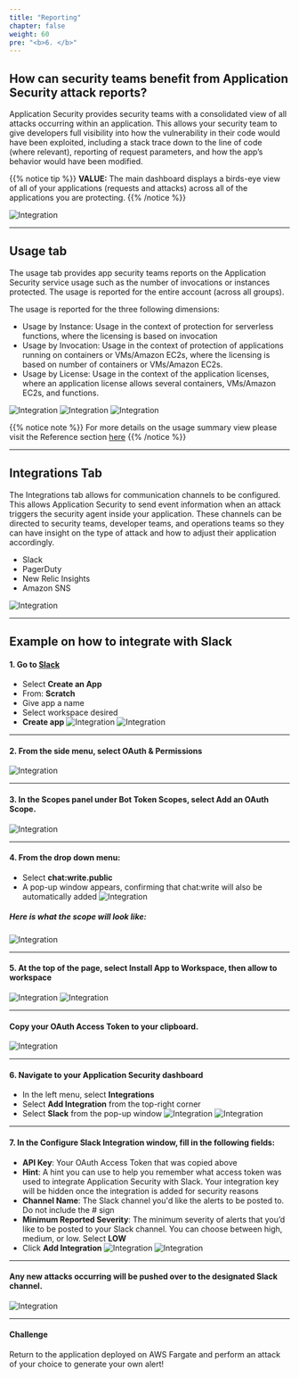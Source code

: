 ```yaml
---
title: "Reporting"
chapter: false
weight: 60
pre: "<b>6. </b>"
---
```


## How can security teams benefit from Application Security attack reports?

Application Security provides security teams with a consolidated view of all attacks occurring within an application. This allows your security team to give developers full visibility into how the vulnerability in their code would have been exploited, including a stack trace down to the line of code (where relevant), reporting of request parameters, and how the app’s behavior would have been modified.

{{% notice tip %}}
**VALUE:** The main dashboard displays a birds-eye view of all of your applications (requests and attacks) across all of the applications you are protecting.
{{% /notice %}}

![Integration](/images/dashboard_visibility.png)

----

## Usage tab

The usage tab provides app security teams reports on the Application Security service usage such as the number of invocations or instances protected. The usage is reported for the entire account (across all groups).

The usage is reported for the three following dimensions:

- Usage by Instance: Usage in the context of protection for serverless functions, where the licensing is based on invocation
- Usage by Invocation: Usage in the context of protection of applications running on containers or VMs/Amazon EC2s, where the licensing is based on number of containers or VMs/Amazon EC2s.
- Usage by License: Usage in the context of the application licenses, where an application license allows several containers, VMs/Amazon EC2s, and functions.


![Integration](/images/usage.png)
![Integration](/images/usage2.png)
![Integration](/images/usage3.png)

{{% notice note %}}
For more details on the usage summary view please visit the Reference section [here](https://cloudone.trendmicro.com/docs/application-security/usage/)
{{% /notice %}}

----

## Integrations Tab
The Integrations tab allows for communication channels to be configured. This allows Application Security to send event information when an attack triggers the security agent inside your application. These channels can be directed to security teams, developer teams, and operations teams so they can have insight on the type of attack and how to adjust their application accordingly.

- Slack
- PagerDuty
- New Relic Insights
- Amazon SNS

![Integration](/images/integrations.png)

---

## Example on how to integrate with Slack

#### 1. Go to [Slack](https://api.slack.com/apps)
- Select **Create an App**
- From: **Scratch**
- Give app a name
- Select workspace desired
- **Create app**
![Integration](/images/slack1.png)
![Integration](/images/slack2.png)

---

#### 2. From the side menu, select **OAuth & Permissions**
![Integration](/images/slack3.png)

---

#### 3. In the Scopes panel under Bot Token Scopes, select Add an OAuth Scope.
![Integration](/images/slack4.png)

---

#### 4. From the drop down menu:
-  Select **chat:write.public**
-  A pop-up window appears, confirming that chat:write will also be automatically added
![Integration](/images/slack5.png)

##### Here is what the scope will look like:
![Integration](/images/scope-bot.png)

---

#### 5. At the top of the page, select Install App to Workspace, then allow to workspace
![Integration](/images/slack6.png)
![Integration](/images/allow-oauth.png)

---

#### **Copy your OAuth Access Token to your clipboard.**
![Integration](/images/oauth-token.png)

---
#### 6. Navigate to your Application Security dashboard
- In the left menu, select **Integrations**
- Select **Add Integration** from the top-right corner
- Select **Slack** from the pop-up window
![Integration](/images/ints-select.png)
![Integration](/images/slack-start.png)

---

#### 7. In the Configure Slack Integration window, fill in the following fields:
- **API Key**: Your OAuth Access Token that was copied above
- **Hint**: A hint you can use to help you remember what access token was used to integrate Application Security with Slack. Your integration key will be hidden once the integration is added for security reasons
- **Channel Name**: The Slack channel you'd like the alerts to be posted to. Do not include the # sign
- **Minimum Reported Severity**: The minimum severity of alerts that you’d like to be posted to your Slack channel. You can choose between high, medium, or low. Select **LOW**
- Click **Add Integration**
![Integration](/images/slack7.png)
![Integration](/images/ints-confirm.png)

---

#### Any new attacks occurring will be pushed over to the designated Slack channel. 
![Integration](/images/slack.png)

---

#### Challenge

Return to the application deployed on AWS Fargate and perform an attack of your choice to generate your own alert!
